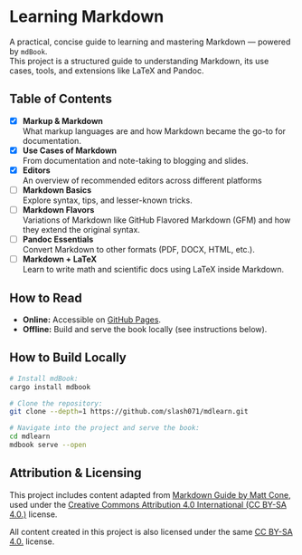 # Learning Markdown

A practical, concise guide to learning and mastering Markdown — powered by `mdBook`.  
This project is a structured guide to understanding Markdown, its use cases, tools, and extensions like LaTeX and Pandoc.

## Table of Contents

- [x] **Markup & Markdown**  
       What markup languages are and how Markdown became the go-to for documentation.
- [x] **Use Cases of Markdown**  
       From documentation and note-taking to blogging and slides.
- [x] **Editors**  
       An overview of recommended editors across different platforms
- [ ] **Markdown ‌Basics**  
       Explore syntax, tips, and lesser-known tricks.
- [ ] **Markdown Flavors**  
       Variations of Markdown like GitHub Flavored Markdown (GFM) and how they extend the original syntax.
- [ ] **Pandoc Essentials**  
       Convert Markdown to other formats (PDF, DOCX, HTML, etc.).
- [ ] **Markdown + LaTeX**  
       Learn to write math and scientific docs using LaTeX inside Markdown.

## How to Read

- **Online:** Accessible on [GitHub Pages](https://ackreq.github.io/mdlrean).
- **Offline:** Build and serve the book locally (see instructions below).

## How to Build Locally

```sh
# Install mdBook:
cargo install mdbook

# Clone the repository:
git clone --depth=1 https://github.com/slash071/mdlearn.git

# Navigate into the project and serve the book:
cd mdlearn
mdbook serve --open
```

## Attribution & Licensing

This project includes content adapted from [Markdown Guide by Matt Cone](https://www.markdownguide.org/), used under the [Creative Commons Attribution 4.0 International (CC BY-SA 4.0.)](https://creativecommons.org/licenses/by/4.0/) license.

All content created in this project is also licensed under the same [CC BY-SA 4.0.](https://creativecommons.org/licenses/by/4.0/) license.
